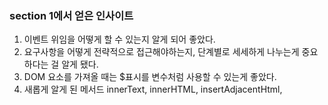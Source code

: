 ### section 1에서 얻은 인사이트

1. 이벤트 위임을 어떻게 할 수 있는지 알게 되어 좋았다.
2. 요구사항을 어떻게 전략적으로 접근해야하는지, 단계별로 세세하게 나누는게 중요하다는 걸 알게 됐다.
3. DOM 요소를 가져올 때는 $표시를 변수처럼 사용할 수 있는게 좋았다.
4. 새롭게 알게 된 메서드 innerText, innerHTML, insertAdjacentHtml,
